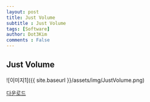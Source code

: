```yaml
---
layout: post
title: Just Volume
subtitle : Just Volume
tags: [Software]
author: Dot3Kim
comments : False
---
```



## Just Volume

![이미지1]({{ site.baseurl }}/assets/img/JustVolume.png)




[다운로드](https://drive.google.com/file/d/1uXHeci5GyGHovfwWYKFYcnRE3s2H2D-4/view?usp=sharing)
